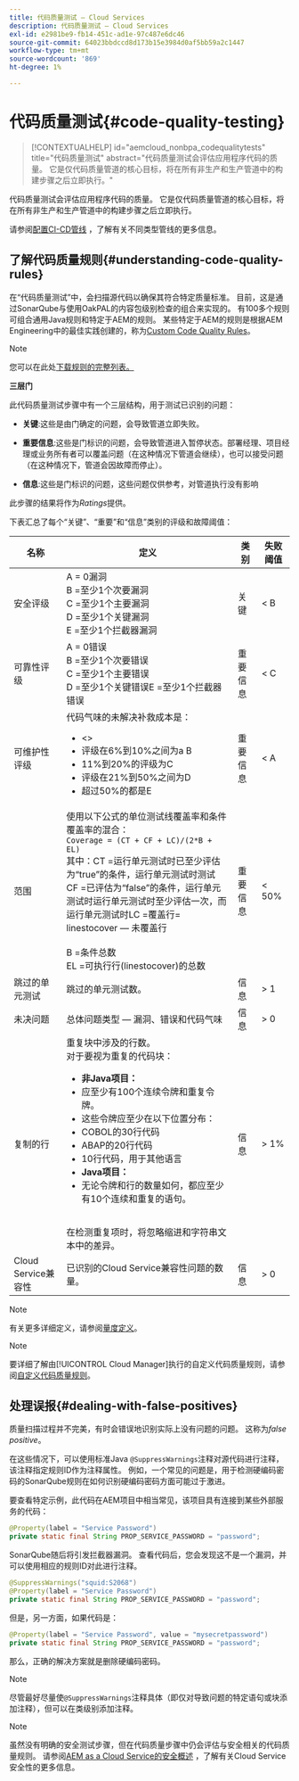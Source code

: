 ```yaml
---
title: 代码质量测试 — Cloud Services
description: 代码质量测试 — Cloud Services
exl-id: e2981be9-fb14-451c-ad1e-97c487e6dc46
source-git-commit: 64023bbdccd8d173b15e3984d0af5bb59a2c1447
workflow-type: tm+mt
source-wordcount: '869'
ht-degree: 1%

---
```


# 代码质量测试{#code-quality-testing}

>[!CONTEXTUALHELP]
>id="aemcloud_nonbpa_codequalitytests"
>title="代码质量测试"
>abstract="代码质量测试会评估应用程序代码的质量。 它是仅代码质量管道的核心目标，将在所有非生产和生产管道中的构建步骤之后立即执行。"

代码质量测试会评估应用程序代码的质量。 它是仅代码质量管道的核心目标，将在所有非生产和生产管道中的构建步骤之后立即执行。

请参阅[配置CI-CD管线](/help/implementing/cloud-manager/configure-pipeline.md) ，了解有关不同类型管线的更多信息。

## 了解代码质量规则{#understanding-code-quality-rules}

在“代码质量测试”中，会扫描源代码以确保其符合特定质量标准。 目前，这是通过SonarQube与使用OakPAL的内容包级别检查的组合来实现的。 有100多个规则可组合通用Java规则和特定于AEM的规则。 某些特定于AEM的规则是根据AEM Engineering中的最佳实践创建的，称为[Custom Code Quality Rules](/help/implementing/cloud-manager/custom-code-quality-rules.md)。

>[!NOTE]
>您可以在此处[下载规则的完整列表。](/help/implementing/cloud-manager/assets/CodeQuality-rules-latest-CS.xlsx)

**三层门**

此代码质量测试步骤中有一个三层结构，用于测试已识别的问题：

* **关键**:这些是由门确定的问题，会导致管道立即失败。

* **重要信息**:这些是门标识的问题，会导致管道进入暂停状态。部署经理、项目经理或业务所有者可以覆盖问题（在这种情况下管道会继续），也可以接受问题（在这种情况下，管道会因故障而停止）。

* **信息**:这些是门标识的问题，这些问题仅供参考，对管道执行没有影响

此步骤的结果将作为&#x200B;*Ratings*&#x200B;提供。

下表汇总了每个“关键”、“重要”和“信息”类别的评级和故障阈值：

| 名称 | 定义 | 类别 | 失败阈值 |
|--- |--- |--- |--- |
| 安全评级 | A = 0漏洞<br/>B =至少1个次要漏洞<br/> C =至少1个主要漏洞<br/>D =至少1个关键漏洞<br/>E =至少1个拦截器漏洞 | 关键 | &lt; B |
| 可靠性评级 | A = 0错误<br/>B =至少1个次要错误<br/>C =至少1个主要错误<br/>D =至少1个关键错误E =至少1个拦截器错误 | 重要信息 | &lt; C |
| 可维护性评级 | 代码气味的未解决补救成本是：<br/><ul><li>&lt;> </li><li>评级在6%到10%之间为a B </li><li>11%到20%的评级为C </li><li>评级在21%到50%之间为D</li><li>超过50%的都是E</li></ul> | 重要信息 | &lt; A |
| 范围 | 使用以下公式的单位测试线覆盖率和条件覆盖率的混合：<br/>`Coverage = (CT + CF + LC)/(2*B + EL)` <br/>其中：CT =运行单元测试时已至少评估为“true”的条件，运行单元测试时测试<br/>CF =已评估为“false”的条件，运行单元测试时运行单元测试时至少评估一次，而运行单元测试时LC =覆盖行= linestocover — 未覆盖行<br/><br/>B =条件总数<br/>EL =可执行行(linestocover)的总数<br/> | 重要信息 | &lt; 50% |
| 跳过的单元测试 | 跳过的单元测试数。 | 信息 | > 1 |
| 未决问题 | 总体问题类型 — 漏洞、错误和代码气味 | 信息 | > 0 |
| 复制的行 | 重复块中涉及的行数。 <br/>对于要视为重复的代码块：  <br/><ul><li>**非Java项目：**</li><li>应至少有100个连续令牌和重复令牌。</li><li>这些令牌应至少在以下位置分布： </li><li>COBOL的30行代码 </li><li>ABAP的20行代码 </li><li>10行代码，用于其他语言</li><li>**Java项目：**</li><li> 无论令牌和行的数量如何，都应至少有10个连续和重复的语句。</li></ul> <br/>在检测重复项时，将忽略缩进和字符串文本中的差异。 | 信息 | > 1% |
| Cloud Service兼容性 | 已识别的Cloud Service兼容性问题的数量。 | 信息 | > 0 |

>[!NOTE]
>
>有关更多详细定义，请参阅[量度定义](https://docs.sonarqube.org/display/SONAR/Metric+Definitions)。


>[!NOTE]
>
>要详细了解由[!UICONTROL Cloud Manager]执行的自定义代码质量规则，请参阅[自定义代码质量规则](/help/implementing/cloud-manager/custom-code-quality-rules.md)。

## 处理误报{#dealing-with-false-positives}

质量扫描过程并不完美，有时会错误地识别实际上没有问题的问题。 这称为&#x200B;*false positive*。

在这些情况下，可以使用标准Java `@SuppressWarnings`注释对源代码进行注释，该注释指定规则ID作为注释属性。 例如，一个常见的问题是，用于检测硬编码密码的SonarQube规则在如何识别硬编码密码方面可能过于激进。

要查看特定示例，此代码在AEM项目中相当常见，该项目具有连接到某些外部服务的代码：

```java
@Property(label = "Service Password")
private static final String PROP_SERVICE_PASSWORD = "password";
```

SonarQube随后将引发拦截器漏洞。 查看代码后，您会发现这不是一个漏洞，并可以使用相应的规则ID对此进行注释。

```java
@SuppressWarnings("squid:S2068")
@Property(label = "Service Password")
private static final String PROP_SERVICE_PASSWORD = "password";
```

但是，另一方面，如果代码是：

```java
@Property(label = "Service Password", value = "mysecretpassword")
private static final String PROP_SERVICE_PASSWORD = "password";
```

那么，正确的解决方案就是删除硬编码密码。

>[!NOTE]
>
>尽管最好尽量使`@SuppressWarnings`注释具体（即仅对导致问题的特定语句或块添加注释），但可以在类级别添加注释。

>[!NOTE]
>虽然没有明确的安全测试步骤，但在代码质量步骤中仍会评估与安全相关的代码质量规则。 请参阅[AEM as a Cloud Service的安全概述](/help/security/cloud-service-security-overview.md) ，了解有关Cloud Service安全性的更多信息。
